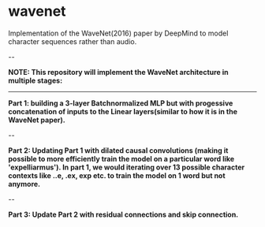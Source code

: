 # wavenet
Implementation of the WaveNet(2016) paper by DeepMind to model character sequences rather than audio.

--

**NOTE: This repository will implement the WaveNet architecture in multiple stages:**

---

**Part 1: building a 3-layer Batchnormalized MLP but with progessive concatenation of inputs to the Linear layers(similar to how it is in the WaveNet paper).**

--

**Part 2: Updating Part 1 with dilated causal convolutions (making it possible to more efficiently train the model on a particular word like 'expelliarmus'). In part 1, we would iterating over 13 possible character contexts like ..e, .ex, exp etc. to train the model on 1 word but not anymore.**

--

**Part 3: Update Part 2 with residual connections and skip connection.**

